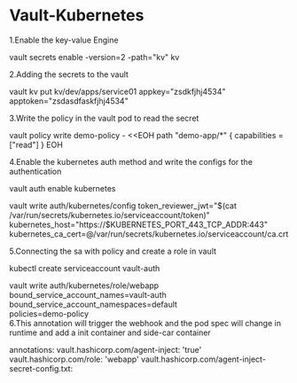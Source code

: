 # Vault-Kubernetes


1.Enable the key-value Engine

  vault secrets enable -version=2 -path="kv" kv

2.Adding the secrets to the vault

  vault kv put kv/dev/apps/service01 appkey="zsdkfjhj4534" apptoken="zsdasdfaskfjhj4534" 

3.Write the policy in the vault pod to read the secret 

  vault policy write demo-policy - <<EOH
  path "demo-app/*" {
    capabilities = ["read"]
  }
  EOH
  
4.Enable the kubernetes auth method and write the configs for the authentication

  vault auth enable kubernetes
  
  vault write auth/kubernetes/config token_reviewer_jwt="$(cat /var/run/secrets/kubernetes.io/serviceaccount/token)" kubernetes_host="https://$KUBERNETES_PORT_443_TCP_ADDR:443" 
  kubernetes_ca_cert=@/var/run/secrets/kubernetes.io/serviceaccount/ca.crt
  
5.Connecting the sa with policy and create a role in vault

  kubectl create serviceaccount vault-auth

  vault write auth/kubernetes/role/webapp \
          bound_service_account_names=vault-auth \
          bound_service_account_namespaces=default \
          policies=demo-policy \
6.This annotation will trigger the webhook and the pod spec will change in runtime and add a init container and side-car container

   annotations:
      vault.hashicorp.com/agent-inject: 'true'
      vault.hashicorp.com/role: 'webapp'
      vault.hashicorp.com/agent-inject-secret-config.txt: 
